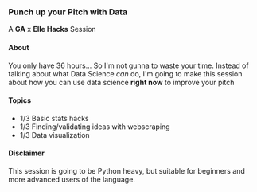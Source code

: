 ### Punch up your Pitch with Data 

A **GA** x **Elle Hacks** Session

#### About

You only have 36 hours... So I'm not gunna to waste your time. Instead of talking about what Data Science *can* do, I'm going to make this session about how you can use data science **right now** to improve your pitch

#### Topics

- 1/3 Basic stats hacks
- 1/3 Finding/validating ideas with webscraping
- 1/3 Data visualization

#### Disclaimer

This session is going to be Python heavy, but suitable for beginners and more advanced users of the language.
